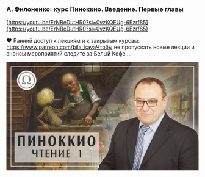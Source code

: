
### А. Филоненко: курс Пиноккио. Введение. Первые главы



[https://youtu.be/ErNBeDutHR0?si=0vzKQEUg-6Ezrf85](https://youtu.be/ErNBeDutHR0?si=0vzKQEUg-6Ezrf85)


❤️ Ранний доступ к лекциям и к закрытым курсам: https://www.patreon.com/bila_kavaЧтобы не пропускать новые лекции и анонсы мероприятий следите за Белый Кофе ...


![1695180417_a-filonenko-kurs-pinokkio-vveden_ErNBeDutHR0.jpg](1695180417_a-filonenko-kurs-pinokkio-vveden_ErNBeDutHR0.jpg)
